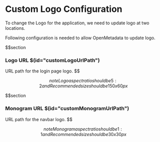 # Custom Logo Configuration

To change the Logo for the application, we need to update logo at two locations.

Following configuration is needed to allow OpenMetadata to update logo.

$$section

### Logo URL $(id="customLogoUrlPath")

URL path for the login page logo.
$$

$$note
Logo aspect ratio should be 5:2 and Recommended size should be 150 x 60 px
$$

$$section

### Monogram URL $(id="customMonogramUrlPath")

URL path for the navbar logo.
$$

$$note
Monogram aspect ratio should be 1:1 and Recommended size should be 30 x 30 px
$$
